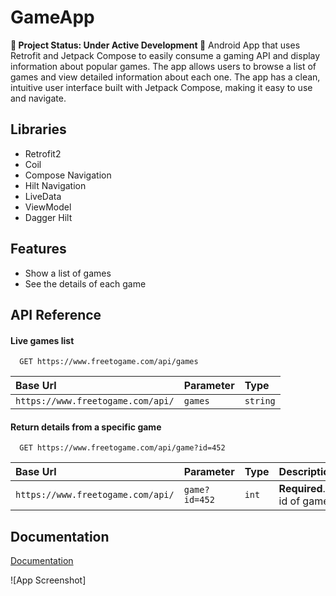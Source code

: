 # GameApp
**🚧 Project Status: Under Active Development 🚧**
Android App that uses Retrofit and Jetpack Compose to easily consume a gaming API and display information about popular games. 
The app allows users to browse a list of games and view detailed information about each one. 
The app has a clean, intuitive user interface built with Jetpack Compose, making it easy to use and navigate.

## Libraries

- Retrofit2
- Coil
- Compose Navigation
- Hilt Navigation
- LiveData
- ViewModel
- Dagger Hilt

## Features

- Show a list of games
- See the details of each game


## API Reference

#### Live games list

```http
  GET https://www.freetogame.com/api/games
```

| Base Url                          | Parameter | Type     |
|:----------------------------------|:----------|:---------|
| `https://www.freetogame.com/api/` | `games`   | `string` |

#### Return details from a specific game

```http
  GET https://www.freetogame.com/api/game?id=452
```

| Base Url                          | Parameter     | Type  | Description              |
|:----------------------------------|:--------------|:------|:-------------------------|
| `https://www.freetogame.com/api/` | `game?id=452` | `int` | **Required**. id of game |

## Documentation
[Documentation](https://www.freetogame.com/api-doc)

![App Screenshot]

